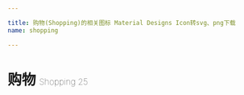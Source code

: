 ```yaml
---

title: 购物(Shopping)的相关图标 Material Designs Icon转svg、png下载
name: shopping

---
```


# 购物  <small style="font-size: 60%;font-weight: 100">Shopping <span class="badge-secondary badge">25</span> </small>

<search tag="shopping" :max="0"/>

